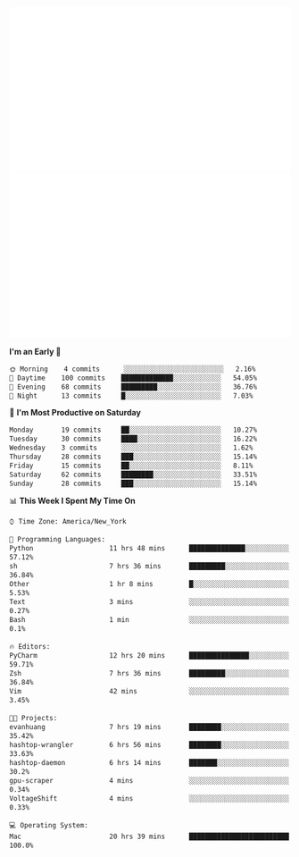 <a href="https://github.com/jstrieb/github-stats">
 
![](https://github.com/evanhuang117/github-stats/blob/master/generated/overview.svg)
![](https://github.com/evanhuang117/github-stats/blob/master/generated/languages.svg)

</a>

<!--START_SECTION:waka-->
**I'm an Early 🐤** 

```text
🌞 Morning    4 commits      ░░░░░░░░░░░░░░░░░░░░░░░░░   2.16% 
🌆 Daytime    100 commits    █████████████░░░░░░░░░░░░   54.05% 
🌃 Evening    68 commits     █████████░░░░░░░░░░░░░░░░   36.76% 
🌙 Night      13 commits     █░░░░░░░░░░░░░░░░░░░░░░░░   7.03%

```
📅 **I'm Most Productive on Saturday** 

```text
Monday       19 commits     ██░░░░░░░░░░░░░░░░░░░░░░░   10.27% 
Tuesday      30 commits     ████░░░░░░░░░░░░░░░░░░░░░   16.22% 
Wednesday    3 commits      ░░░░░░░░░░░░░░░░░░░░░░░░░   1.62% 
Thursday     28 commits     ███░░░░░░░░░░░░░░░░░░░░░░   15.14% 
Friday       15 commits     ██░░░░░░░░░░░░░░░░░░░░░░░   8.11% 
Saturday     62 commits     ████████░░░░░░░░░░░░░░░░░   33.51% 
Sunday       28 commits     ███░░░░░░░░░░░░░░░░░░░░░░   15.14%

```


📊 **This Week I Spent My Time On** 

```text
⌚︎ Time Zone: America/New_York

💬 Programming Languages: 
Python                   11 hrs 48 mins      ██████████████░░░░░░░░░░░   57.12% 
sh                       7 hrs 36 mins       █████████░░░░░░░░░░░░░░░░   36.84% 
Other                    1 hr 8 mins         █░░░░░░░░░░░░░░░░░░░░░░░░   5.53% 
Text                     3 mins              ░░░░░░░░░░░░░░░░░░░░░░░░░   0.27% 
Bash                     1 min               ░░░░░░░░░░░░░░░░░░░░░░░░░   0.1%

🔥 Editors: 
PyCharm                  12 hrs 20 mins      ███████████████░░░░░░░░░░   59.71% 
Zsh                      7 hrs 36 mins       █████████░░░░░░░░░░░░░░░░   36.84% 
Vim                      42 mins             ░░░░░░░░░░░░░░░░░░░░░░░░░   3.45%

🐱‍💻 Projects: 
evanhuang                7 hrs 19 mins       ████████░░░░░░░░░░░░░░░░░   35.42% 
hashtop-wrangler         6 hrs 56 mins       ████████░░░░░░░░░░░░░░░░░   33.63% 
hashtop-daemon           6 hrs 14 mins       ███████░░░░░░░░░░░░░░░░░░   30.2% 
gpu-scraper              4 mins              ░░░░░░░░░░░░░░░░░░░░░░░░░   0.34% 
VoltageShift             4 mins              ░░░░░░░░░░░░░░░░░░░░░░░░░   0.33%

💻 Operating System: 
Mac                      20 hrs 39 mins      █████████████████████████   100.0%

```


<!--END_SECTION:waka-->
